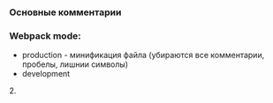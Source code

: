 ### Основные комментарии

<h3>Webpack mode:</h3>
<ul>
    <li>production - минификация файла (убираются все комментарии, пробелы, лишнии символы)</li>
    <li>development</li>
</ul>
2. 
